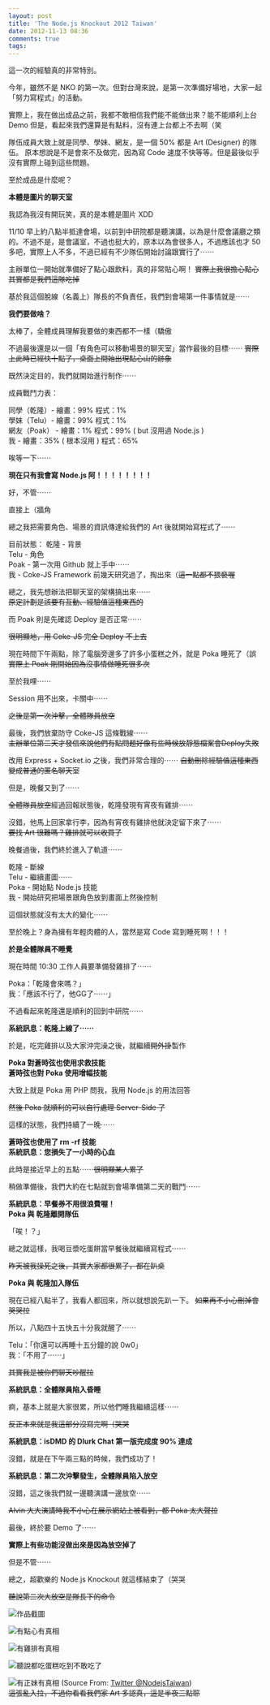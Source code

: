 ```yaml
---
layout: post
title: 'The Node.js Knockout 2012 Taiwan'
date: 2012-11-13 08:36
comments: true
tags: 
---
```



這一次的經驗真的非常特別。

今年，雖然不是 NKO 的第一次。但對台灣來說，是第一次準備好場地，大家一起「努力寫程式」的活動。

實際上，我在做出成品之前，我都不敢相信我們能不能做出來？能不能順利上台 Demo 但是，看起來我們還算是有點料，沒有連上台都上不去啊（笑

隊伍成員大致上就是同學、學妹、網友，是一個 50% 都是 Art (Designer) 的隊伍。
原本想說是不是會來不及做完，因為寫 Code 速度不快等等。但是最後似乎沒有實際上碰到這些問題。

至於成品是什麼呢？

<!-- more -->

**本體是圖片的聊天室**

我認為我沒有開玩笑，真的是本體是圖片 XDD

11/10 早上約八點半抵達會場，以前到中研院都是聽演講，以為是什麼會議廳之類的。不過不是，是會議室，不過也挺大的，原本以為會很多人，不過應該也才 50 多吧，實際上人不多，不過已經有不少隊伍開始討論跟實行了⋯⋯

主辦單位一開始就準備好了點心跟飲料，真的非常貼心啊！
<del>實際上我很擔心點心其實都是我們這隊吃掉</del>

基於我這個脫線（名義上）隊長的不負責任，我們到會場第一件事情就是⋯⋯

**我們要做啥？**

太棒了，全體成員理解我要做的東西都不一樣（驕傲

不過最後還是以一個「有角色可以移動場景的聊天室」當作最後的目標⋯⋯
<del>實際上此時已經快十點了，桌面上開始出現點心山的跡象</del>

既然決定目的，我們就開始進行制作⋯⋯

成員戰鬥力表：

同學（乾隆）- 繪畫：99% 程式：1%<br />
學妹（Telu）- 繪畫：99% 程式：1%<br />
網友（Poak） - 繪畫：1% 程式：99% ( but 沒用過 Node.js )<br />
我 - 繪畫：35% ( 根本沒用 ) 程式：65%

唉等一下⋯⋯

**現在只有我會寫 Node.js 阿！！！！！！！！**

好，不管⋯⋯

直接上（牆角

總之我把需要角色、場景的資訊傳達給我們的 Art 後就開始寫程式了⋯⋯

目前狀態：
乾隆 - 背景<br />
Telu - 角色<br />
Poak - 第一次用 Github 就上手中⋯⋯<br />
我 - Coke-JS Framework 前幾天研究過了，掏出來（<del>這一點都不猥褻喔</del>

總之，我先想辦法把聊天室的架構搞出來⋯⋯
<br /><del>原定計劃是該要有互動、經驗值這種東西的</del>

而 Poak 則是先確認 Deploy 是否正常⋯⋯

<del>很明顯地，用 Coke-JS 完全 Deploy 不上去</del>

現在時間下午兩點，除了電腦旁邊多了許多小蛋糕之外，就是 Poka 睡死了（誤<br />
<del>實際上 Poak 剛開始因為沒事情做睡死很多次</del>

至於我哩⋯⋯

Session 用不出來，卡關中⋯⋯

<del>之後是第一次沖擊，全體隊員放空</del>

最後，我們放棄防守 Coke-JS 這條戰線⋯⋯<br />
<del>主辦單位第二天才發信來說他們有點問題好像有些時候放靜態檔案會Deploy失敗</del>

改用 Express + Socket.io 之後，我們非常合理的⋯⋯
<del>自動刪除經驗值這種東西變成普通的匿名聊天室</del>

但是，晚餐又到了⋯⋯

<del>全體隊員放空</del>經過回報狀態後，乾隆發現有宵夜有雞排⋯⋯

沒錯，他馬上回家拿行李，因為有宵夜有雞排他就決定留下來了⋯⋯<br />
<del>要找 Art 很難嗎？雞排就可以收買了</del>

晚餐過後，我們終於進入了軌道⋯⋯

乾隆 - 斷線<br />
Telu - 繼續畫圖⋯⋯<br />
Poka - 開始點 Node.js 技能<br />
我 - 開始研究把場景跟角色放到畫面上然後控制

這個狀態就沒有太大的變化⋯⋯

至於晚上？身為擁有年輕肉體的人，當然是寫 Code 寫到睡死啊！！！

**於是全體隊員不睡覺**

現在時間 10:30 工作人員要準備發雞排了⋯⋯

Poka：「乾隆會來嗎？」<br />
我：「應該不行了，他GG了⋯⋯」

不過看起來乾隆還是順利的回到中研院⋯⋯

**系統訊息：乾隆上線了⋯⋯**

於是，吃完雞排以及大家沖完澡之後，就繼續<del>開外掛</del>製作

**Poka 對蒼時弦也使用求救技能**<br />
**蒼時弦也對 Poka 使用增幅技能**

大致上就是 Poka 用 PHP 問我，我用 Node.js 的用法回答

<del>然後 Poka 就順利的可以自行處理 Server-Side 了</del>

這樣的狀態，我們持續了一晚⋯⋯

**蒼時弦也使用了 rm -rf 技能**<br />
**系統訊息：您損失了一小時的心血**

此時是接近早上的五點⋯⋯<del>很明顯某人累了</del>

稍做準備後，我們大約在七點就到會場準備第二天的戰鬥⋯⋯

**系統訊息：早餐券不用很浪費喔！**<br />
**Poka 與 乾隆離開隊伍**

「唉！？」

總之就這樣，我喝豆漿吃蛋餅當早餐後就繼續寫程式⋯⋯

<del>昨天被我操死之後，其實大家都很累了，都在趴桌</del>

**Poka 與 乾隆加入隊伍**

現在已經八點半了，我看人都回來，所以就想說先趴一下。
<del>如果再不小心刪掉會哭哭拉</del>

所以，八點四十五快五十分我就醒了⋯⋯

Telu：「你還可以再睡十五分鐘的說 0w0」<br />
我：「不用了⋯⋯」

<del>其實我是被你們聊天吵醒拉</del>

**系統訊息：全體隊員陷入昏睡**

痾，基本上就是大家很累，所以他們睡我繼續這樣⋯⋯

<del>反正本來就是我這部分沒寫完啊（哭哭</del>

**系統訊息：isDMD 的 Dlurk Chat 第一版完成度 90% 達成**

沒錯，就是在下午兩三點的時候，我們成功了！

**系統訊息：第二次沖擊發生，全體隊員陷入放空**

沒錯，這之後我們就一邊聽演講一邊放空⋯⋯

<del>Alvin 大大演講時我不小心在展示網站上被看到，都 Poka 太大聲拉</del>

最後，終於要 Demo 了⋯⋯

**實際上有些功能沒做出來是因為放空掉了**

但是不管⋯⋯

總之，超歡樂的 Node.js Knockout 就這樣結束了（哭哭

<del>聽說第二次大放空是隊長下的命令</del>

![作品截圖](https://i.imgur.com/VU87d.png)

![有點心有真相](https://i.imgur.com/MXXNW.jpg)

![有雞排有真相](https://i.imgur.com/97iar.jpg)

![聽說都吃蛋糕吃到不敢吃了](https://i.imgur.com/VM8yk.jpg)

![有正妹有真相](https://pbs.twimg.com/media/A7XQFB7CQAAPexF.jpg)
(Source From: [Twitter @NodejsTaiwan](https://twitter.com/NodejsTaiwan/status/267348537723994112/photo/1))<br />
<del>這張亂入拉，不過你看看我們家 Art 多認真，這是半夜三點耶</del>
